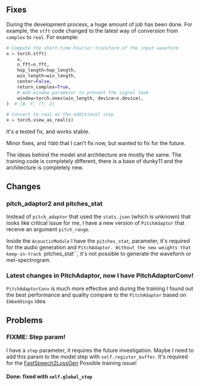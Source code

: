 ## Fixes

During the development process, a huge amount of job has been done. For example, the `stft` code changed to the latest way of conversion from `complex` to `real`. For example:

```python
# Compute the short-time Fourier transform of the input waveform
x = torch.stft(
    x,
    n_fft=n_fft,
    hop_length=hop_length,
    win_length=win_length,
    center=False,
    return_complex=True,
    # Add window parameter to prevent the signal leak
    window=torch.ones(win_length, device=x.device),
)  # [B, F, TT, 2]

# Convert to real as the additional step
x = torch.view_as_real(x)
```

It's a tested fix, and works stable.

Minor fixes, and `TODO` that I can't fix now, but wanted to fix for the future.

The ideas behind the model and architecture are mostly the same. The training code is completely different, there is a base of dunky11 and the architecture is completely new.

## Changes

### pitch_adaptor2 and pitches_stat

Instead of `pitch_adaptor` that used the `stats.json` (which is unknown) that looks like critical issue for me, I have a new version of `PitchAdaptor` that receive an argument `pitch_range`.

Inside the `AcousticModule` I have the `pitches_stat`, parameter, it's required for the audio generation and `PitchAdaptor.
Without the new weights that keep-in-track `pitches_stat``, it's not possible to generate the waveform or mel-spectrogram.

### Latest changes in PitchAdaptor, now I have PitchAdaptorConv!
`PitchAdaptorConv` is much more effective and during the training I found out the best performance and quality compare to the `PitchAdaptor` based on `Embeddings` idea.

## Problems

### FIXME: Step param!

I have a `step` parameter, it requires the future investigation. Maybe I need to add this param to the model step with `self.register_buffer`. It's required for the [FastSpeech2LossGen](../training/loss/fast_speech_2_loss_gen.md)
Possible training issue!

#### Done: fixed with `self.global_step` 
